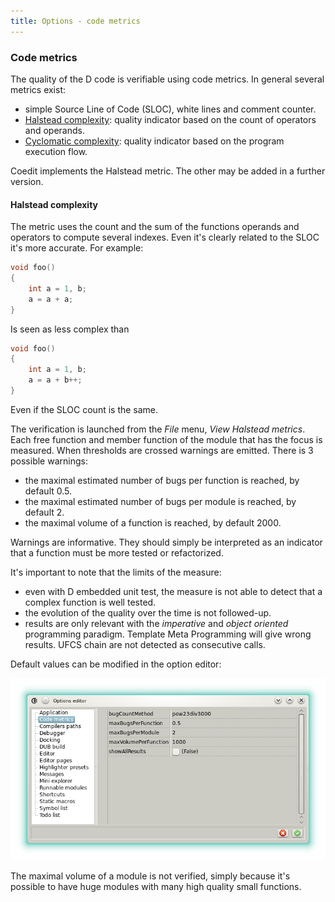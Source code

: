 ```yaml
---
title: Options - code metrics
---
```


### Code metrics

The quality of the D code is verifiable using code metrics.
In general several metrics exist:

* simple Source Line of Code (SLOC), white lines and comment counter.
* [Halstead complexity](https://en.wikipedia.org/wiki/Halstead_complexity_measures): quality indicator based on the count of operators and operands.
* [Cyclomatic complexity](https://en.wikipedia.org/wiki/Cyclomatic_complexity): quality indicator based on the program execution flow.

Coedit implements the Halstead metric. The other may be added in a further version.

#### Halstead complexity

The metric uses the count and the sum of the functions operands and operators to compute several indexes. Even it's clearly related to the SLOC it's more accurate. For example:

```D
void foo() 
{
    int a = 1, b;
    a = a + a;
}
```

Is seen as less complex than

```D
void foo() 
{
    int a = 1, b;
    a = a + b++;
}
```

Even if the SLOC count is the same.

The verification is launched from the _File_ menu, _View Halstead metrics_.
Each free function and member function of the module that has the focus is measured.
When thresholds are crossed warnings are emitted. There is 3 possible warnings:

* the maximal estimated number of bugs per function is reached, by default 0.5.
* the maximal estimated number of bugs per module is reached, by default 2.
* the maximal volume of a function is reached, by default 2000.

Warnings are informative. They should simply be interpreted as an indicator that a function must be more tested or refactorized.

It's important to note that the limits of the measure:

* even with D embedded unit test, the measure is not able to detect that a complex function is well tested.
* the evolution of the quality over the time is not followed-up.
* results are only relevant with the _imperative_ and _object oriented_ programming paradigm. Template Meta Programming will give wrong results. UFCS chain are not detected as consecutive calls.

Default values can be modified in the option editor:

![](img/code_metrics.png)

The maximal volume of a module is not verified, simply because it's possible to have huge modules with many high quality small functions.